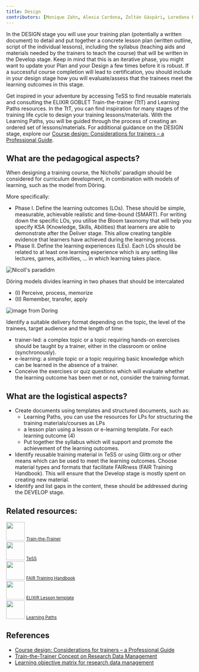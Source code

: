 ```yaml
---
title: Design
contributors: [Monique Zahn, Alexia Cardona, Zoltán Gáspári, Loredana Le Pera, Zoi Litou, Jeanne Wilbrandt, Celia Van Gelder, Bruna Piereck, Alexander Botzki, Elin Kronander]
---
```


In the DESIGN stage you will use your training plan (potentially a written document) to detail and put together a concrete lesson plan (written outline, script of the individual lessons), including the syllabus (teaching aids and materials needed by the trainers to teach the course) that will be written in the Develop stage. Keep in mind that this is an iterative phase, you might want to update your Plan and your Design a few times before it is robust. If a successful course completion will lead to certification, you should include in your design stage how you will evaluate/assess that the trainees meet the learning outcomes in this stage.

Get inspired in your adventure by accessing TeSS to find reusable materials and consulting the ELIXIR GOBLET Train-the-trainer (TtT) and Learning Paths resources. In the TtT, you can find inspiration for many stages of the training life cycle to design your training lessons/materials. With the Learning Paths, you will be guided through the process of creating an ordered set of lessons/materials. For additional guidance on the DESIGN stage, explore our [Course design: Considerations for trainers – a Professional Guide](https://f1000research.com/documents/9-1377).

## What are the pedagogical aspects?

When designing a training course, the Nicholls’ paradigm should be considered for curriculum development, in combination with models of learning, such as the model from Döring.  

More specifically:
- Phase I. Define the learning outcomes (LOs). These should be simple, measurable, achievable realistic and time-bound (SMART). For writing down the specific LOs, you utilise the Bloom taxonomy that will help you specify KSA (Knowledge, Skills, Abilities) that learners are able to demonstrate after the Deliver stage. This allow creating tangible evidence that learners have achieved during the learning process.
- Phase II. Define the learning experiences (LEs). Each LOs should be related to at least one learning experience which is any setting like lectures, games, acitivities, ... in which learning takes place. 

![Nicoll's paradidm](assets/img/screenshots/allegra-via-f1000.png)

Döring models divides learning in two phases that should be intercalated
- (I) Perceive, process, memorize
- (II) Remember, transfer, apply

![image from Doring]()

Identify a suitable delivery format depending on the topic, the level of the trainees, target audience and the length of time: 
- trainer-led: a complex topic or a topic requiring hands-on exercises should be taught by a trainer, either in the classroom or online (synchronously).
- e-learning: a simple topic or a topic requiring basic knowledge which can be learned in the absence of a trainer.
- Conceive the exercises or quiz questions which will evaluate whether the learning outcome has been met or not, consider the training format.

## What are the logistical aspects?

- Create documents using templates and structured documents, such as:
   - Learning Paths, you can use the resources for LPs for structuring the training materials/courses as LPs
   - a lesson plan using a lesson or e-learning template. For each learning outcome (4)
   - Put together the syllabus which will support and promote the achievement of the learning outcomes. 
- Identify reusable training material in TeSS or using Glittr.org or other means which can be used to meet the learning outcomes. Choose material types and formats that facilitate FAIRness (FAIR Training Handbook). This will ensure that the Develop stage is mostly spent on creating new material.
- Identify and list gaps in the content, these should be addressed during the DEVELOP stage.

## Related resources: 

<div class="row mb-2 py-5">
    <div class="col-3 text-center mb-1">
        <img src="assets/img/icons/resource_icon.svg" class="resource-icon mb-2" style="width: 50px; height: 50px;">
        <a class="btn btn-resource d-block py-2 rounded-pill btn-sm" href="train-the-trainer">
            <small>Train-the-Trainer</small>
        </a> 
    </div>
    <div class="col-3 text-center mb-1">
        <img src="assets/img/icons/resource_icon.svg" class="resource-icon mb-2" style="width: 50px; height: 50px;">
        <a class="btn btn-resource d-block py-2 rounded-pill btn-sm" href="tess">
            <small>TeSS</small>
        </a> 
    </div>
    <div class="col-3 text-center mb-1">
        <img src="assets/img/icons/resource_icon.svg" class="resource-icon mb-2" style="width: 50px; height: 50px;">
        <a class="btn btn-resource d-block py-2 rounded-pill btn-sm" href="fair-training-handbook">
            <small>FAIR Training Handbook</small>
        </a> 
    </div>
    <div class="col-3 text-center mb-1">
        <img src="assets/img/icons/resource_icon.svg" class="resource-icon mb-2" style="width: 50px; height: 50px;">
        <a class="btn btn-resource d-block py-2 rounded-pill btn-sm" href="elixir-lesson-template">
            <small>ELIXIR Lesson template</small>
        </a> 
    </div>
    <div class="col-3 text-center mb-1">
        <img src="assets/img/icons/resource_icon.svg" class="resource-icon mb-2" style="width: 50px; height: 50px;">
        <a class="btn btn-resource d-block py-2 rounded-pill btn-sm" href="learning-paths">
            <small>Learning Paths</small>
        </a> 
    </div>
</div>

## References	
- [Course design: Considerations for trainers – a Professional Guide](https://f1000research.com/documents/9-1377)
- [Train-the-Trainer Concept on Research Data Management](https://doi.org/10.5281/zenodo.13927613) 
- [Learning objective matrix for research data management](https://doi.org/10.5281/zenodo.7034477) 




